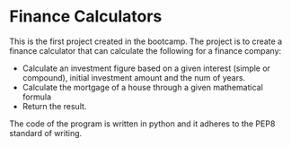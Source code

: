# Finance Calculators 

This is the first project created in the bootcamp.
The project is to create a finance calculator that can calculate the following for a finance company:
* Calculate an investment figure based on a given interest (simple or compound), initial investment amount and the num of years.
* Calculate the mortgage of a house through a given mathematical formula
* Return the result.

The code of the program is written in python and it adheres to the PEP8 standard of writing.